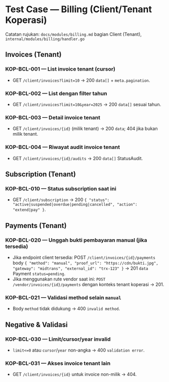 # Test Case — Billing (Client/Tenant Koperasi)

Catatan rujukan: `docs/modules/billing.md` bagian Client (Tenant), `internal/modules/billing/handler.go`

## Invoices (Tenant)

### KOP-BCL-001 — List invoice tenant (cursor)
- GET `/client/invoices?limit=10` → 200 `data[]` + `meta.pagination`.

### KOP-BCL-002 — List dengan filter tahun
- GET `/client/invoices?limit=10&year=2025` → 200 `data[]` sesuai tahun.

### KOP-BCL-003 — Detail invoice tenant
- GET `/client/invoices/{id}` (milik tenant) → 200 `data`; 404 jika bukan milik tenant.

### KOP-BCL-004 — Riwayat audit invoice tenant
- GET `/client/invoices/{id}/audits` → 200 `data[]` StatusAudit.

## Subscription (Tenant)

### KOP-BCL-010 — Status subscription saat ini
- GET `/client/subscription` → 200 `{ "status": "active|suspended|overdue|pending|cancelled", "action": "extend|pay" }`.

## Payments (Tenant)

### KOP-BCL-020 — Unggah bukti pembayaran manual (jika tersedia)
- Jika endpoint client tersedia: POST `/client/invoices/{id}/payments` body `{ "method": "manual", "proof_url": "https://cdn/bukti.jpg", "gateway": "midtrans", "external_id": "trx-123" }` → 201 `data` Payment `status=pending`.
- Jika menggunakan rute vendor saat ini: `POST /vendor/invoices/{id}/payments` dengan konteks tenant koperasi → 201.

### KOP-BCL-021 — Validasi method selain `manual`
- Body `method` tidak didukung → 400 `invalid method`.

## Negative & Validasi

### KOP-BCL-030 — Limit/cursor/year invalid
- `limit<=0` atau `cursor`/`year` non-angka → 400 `validation error`.

### KOP-BCL-031 — Akses invoice tenant lain
- GET `/client/invoices/{id}` untuk invoice non-milik → 404.

